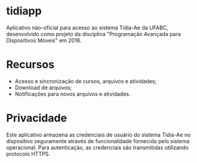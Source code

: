 # tidiapp

Aplicativo não-oficial para acesso ao sistema Tidia-Ae da UFABC, desenvolvido
como projeto da disciplina "Programação Avançada para Dispositivos Móveis" em
2016.

# Recursos

* Acesso e sincronização de cursos, arquivos e atividades;
* Download de arquivos;
* Notificações para novos arquivos e atividades.

# Privacidade

Este aplicativo armazena as credenciais de usuário do sistema Tidia-Ae no
dispositivo seguramente através de funcionalidade fornecida pelo sistema
operacional. Para autenticação, as credenciais são transmitidas utilizando
protocolo HTTPS.
